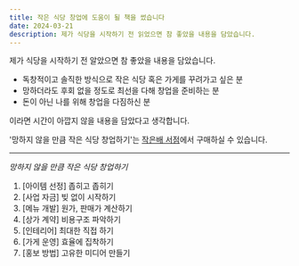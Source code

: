 ```yaml
---
title: 작은 식당 창업에 도움이 될 책을 썼습니다
date: 2024-03-21
description: 제가 식당을 시작하기 전 읽었으면 참 좋았을 내용을 담았습니다.
---
```

제가 식당을 시작하기 전 알았으면 참 좋았을 내용을 담았습니다. 

- 독창적이고 솔직한 방식으로 작은 식당 혹은 가게를 꾸려가고 싶은 분
- 망하더라도 후회 없을 정도로 최선을 다해 창업을 준비하는 분
- 돈이 아닌 나를 위해 창업을 다짐하신 분

이라면 시간이 아깝지 않을 내용을 담았다고 생각합니다.

'망하지 않을 만큼 작은 식당 창업하기'는 [작은배 서점](https://store.jagunbae.com)에서 구매하실 수 있습니다.

---

*망하지 않을 만큼 작은 식당 창업하기*

1. [아이템 선정] 좁히고 좁히기
2. [사업 자금] 빚 없이 시작하기
3. [메뉴 개발] 원가, 판매가 계산하기
4. [상가 계약] 비용구조 파악하기
5. [인테리어] 최대한 직접 하기
6. [가게 운영] 효율에 집착하기
7. [홍보 방법] 고유한 미디어 만들기